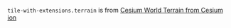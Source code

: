 `tile-with-extensions.terrain` is from [Cesium World Terrain from Cesium
ion](https://cesiumjs.org/Cesium/Build/Apps/Sandcastle/index.html?src=Terrain.html)
